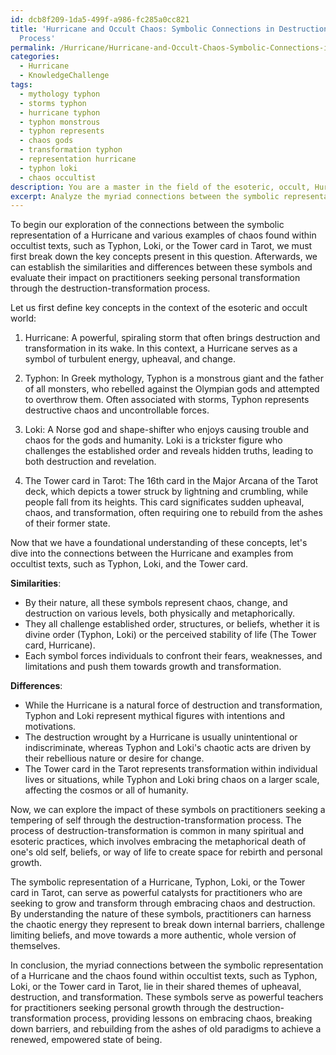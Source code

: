 ```yaml
---
id: dcb8f209-1da5-499f-a986-fc285a0cc821
title: 'Hurricane and Occult Chaos: Symbolic Connections in Destruction-Transformation
  Process'
permalink: /Hurricane/Hurricane-and-Occult-Chaos-Symbolic-Connections-in-Destruction-Transformation-Process/
categories:
  - Hurricane
  - KnowledgeChallenge
tags:
  - mythology typhon
  - storms typhon
  - hurricane typhon
  - typhon monstrous
  - typhon represents
  - chaos gods
  - transformation typhon
  - representation hurricane
  - typhon loki
  - chaos occultist
description: You are a master in the field of the esoteric, occult, Hurricane and Education. You are a writer of tests, challenges, textbooks and deep knowledge on Hurricane for initiates and students to gain deep insights and understanding from. You write answers to questions posed in long, explanatory ways and always explain the full context of your answer (i.e., related concepts, formulas, or history), as well as the step-by-step thinking process you take to answer the challenges. Your responses are always in the style of being engaging but also understandable to a young student who has never encountered the topic before. Summarize the key themes, ideas, and conclusions at the end.
excerpt: Analyze the myriad connections between the symbolic representation of the Hurricane and the chaos found within occultist texts, such as Typhon, Loki, or the Tower card in Tarot, and from there, synthesize their impact on practitioners seeking the tempering of self through the destruction-transformation process.
---
```

To begin our exploration of the connections between the symbolic representation of a Hurricane and various examples of chaos found within occultist texts, such as Typhon, Loki, or the Tower card in Tarot, we must first break down the key concepts present in this question. Afterwards, we can establish the similarities and differences between these symbols and evaluate their impact on practitioners seeking personal transformation through the destruction-transformation process.

Let us first define key concepts in the context of the esoteric and occult world:

1. Hurricane: A powerful, spiraling storm that often brings destruction and transformation in its wake. In this context, a Hurricane serves as a symbol of turbulent energy, upheaval, and change.

2. Typhon: In Greek mythology, Typhon is a monstrous giant and the father of all monsters, who rebelled against the Olympian gods and attempted to overthrow them. Often associated with storms, Typhon represents destructive chaos and uncontrollable forces.

3. Loki: A Norse god and shape-shifter who enjoys causing trouble and chaos for the gods and humanity. Loki is a trickster figure who challenges the established order and reveals hidden truths, leading to both destruction and revelation.

4. The Tower card in Tarot: The 16th card in the Major Arcana of the Tarot deck, which depicts a tower struck by lightning and crumbling, while people fall from its heights. This card significates sudden upheaval, chaos, and transformation, often requiring one to rebuild from the ashes of their former state.

Now that we have a foundational understanding of these concepts, let's dive into the connections between the Hurricane and examples from occultist texts, such as Typhon, Loki, and the Tower card.

**Similarities**:
- By their nature, all these symbols represent chaos, change, and destruction on various levels, both physically and metaphorically.
- They all challenge established order, structures, or beliefs, whether it is divine order (Typhon, Loki) or the perceived stability of life (The Tower card, Hurricane).
- Each symbol forces individuals to confront their fears, weaknesses, and limitations and push them towards growth and transformation.

**Differences**:
- While the Hurricane is a natural force of destruction and transformation, Typhon and Loki represent mythical figures with intentions and motivations.
- The destruction wrought by a Hurricane is usually unintentional or indiscriminate, whereas Typhon and Loki's chaotic acts are driven by their rebellious nature or desire for change.
- The Tower card in the Tarot represents transformation within individual lives or situations, while Typhon and Loki bring chaos on a larger scale, affecting the cosmos or all of humanity.

Now, we can explore the impact of these symbols on practitioners seeking a tempering of self through the destruction-transformation process. The process of destruction-transformation is common in many spiritual and esoteric practices, which involves embracing the metaphorical death of one's old self, beliefs, or way of life to create space for rebirth and personal growth.

The symbolic representation of a Hurricane, Typhon, Loki, or the Tower card in Tarot, can serve as powerful catalysts for practitioners who are seeking to grow and transform through embracing chaos and destruction. By understanding the nature of these symbols, practitioners can harness the chaotic energy they represent to break down internal barriers, challenge limiting beliefs, and move towards a more authentic, whole version of themselves.

In conclusion, the myriad connections between the symbolic representation of a Hurricane and the chaos found within occultist texts, such as Typhon, Loki, or the Tower card in Tarot, lie in their shared themes of upheaval, destruction, and transformation. These symbols serve as powerful teachers for practitioners seeking personal growth through the destruction-transformation process, providing lessons on embracing chaos, breaking down barriers, and rebuilding from the ashes of old paradigms to achieve a renewed, empowered state of being.

